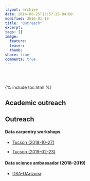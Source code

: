```yaml
---
layout: archive
date: 2014-06-25T13:57:25-04:00
modified: 2016-01-19
title: "Outreach"
excerpt:
tags: []
image:
  feature:
  teaser:
  thumb:
share: true
comments: true
---
```

<br />
<br />

{% include toc.html %}

## Academic outreach

## Outreach

#### Data carpentry workshops

- [Tucson (2018-10-27)](https://uhilgert.github.io/2018-10-27-Tucson/)

- [Tucson (2019-02-23)](https://ua-carpentries-workshops.github.io/2019-02-23-Tucson/)

#### Data science ambassador (2018–2019)

- [DSA-UArizona](https://datascience.arizona.edu/person/cristian-rom%C3%A1n-palacios)
